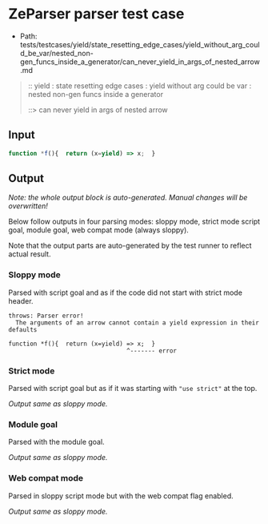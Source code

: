 # ZeParser parser test case

- Path: tests/testcases/yield/state_resetting_edge_cases/yield_without_arg_could_be_var/nested_non-gen_funcs_inside_a_generator/can_never_yield_in_args_of_nested_arrow.md

> :: yield : state resetting edge cases : yield without arg could be var : nested non-gen funcs inside a generator
>
> ::> can never yield in args of nested arrow

## Input


`````js
function *f(){  return (x=yield) => x;  }
`````

## Output

_Note: the whole output block is auto-generated. Manual changes will be overwritten!_

Below follow outputs in four parsing modes: sloppy mode, strict mode script goal, module goal, web compat mode (always sloppy).

Note that the output parts are auto-generated by the test runner to reflect actual result.

### Sloppy mode

Parsed with script goal and as if the code did not start with strict mode header.

`````
throws: Parser error!
  The arguments of an arrow cannot contain a yield expression in their defaults

function *f(){  return (x=yield) => x;  }
                                 ^------- error
`````

### Strict mode

Parsed with script goal but as if it was starting with `"use strict"` at the top.

_Output same as sloppy mode._

### Module goal

Parsed with the module goal.

_Output same as sloppy mode._

### Web compat mode

Parsed in sloppy script mode but with the web compat flag enabled.

_Output same as sloppy mode._
